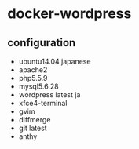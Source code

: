 # docker-wordpress

## configuration
- ubuntu14.04 japanese
- apache2
- php5.5.9
- mysql5.6.28
- wordpress latest ja
- xfce4-terminal
- gvim
- diffmerge
- git latest
- anthy
